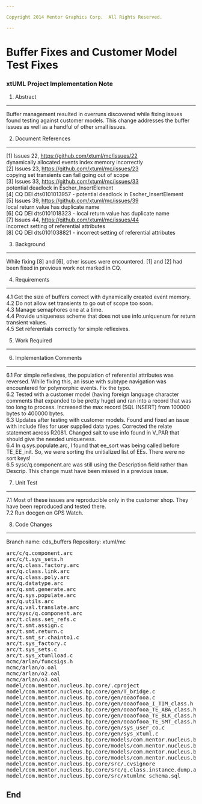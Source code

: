 ```yaml
---

Copyright 2014 Mentor Graphics Corp.  All Rights Reserved.

---
```


# Buffer Fixes and Customer Model Test Fixes
### xtUML Project Implementation Note


1. Abstract
-----------
Buffer management resulted in overruns discovered while fixing issues found
testing against customer models.  This change addresses the buffer issues
as well as a handful of other small issues.

2. Document References
----------------------
[1] Issues 22, https://github.com/xtuml/mc/issues/22  
    dynamically allocated events index memory incorrectly  
[2] Issues 23, https://github.com/xtuml/mc/issues/23  
    copying set transients can fail going out of scope  
[3] Issues 33, https://github.com/xtuml/mc/issues/33  
    potential deadlock in Escher_InsertElement  
[4] CQ DEI dts0101013957 - potential deadlock in Escher_InsertElement  
[5] Issues 39, https://github.com/xtuml/mc/issues/39  
    local return value has duplicate name  
[6] CQ DEI dts0101018323 - local return value has duplicate name  
[7] Issues 44, https://github.com/xtuml/mc/issues/44  
    incorrect setting of referential attributes  
[8] CQ DEI dts0101038821 - incorrect setting of referential attributes  

3. Background
-------------
While fixing [8] and [6], other issues were encountered.  [1] and [2]
had been fixed in previous work not marked in CQ.

4. Requirements
---------------
4.1  Get the size of buffers correct with dynamically created event memory.  
4.2  Do not allow set transients to go out of scope too soon.  
4.3  Manage semaphores one at a time.  
4.4  Provide uniqueness scheme that does not use info.uniquenum for return
     transient values.  
4.5  Set referentials correctly for simple reflexives.  

5. Work Required
----------------
     
6. Implementation Comments
--------------------------
6.1 For simple reflexives, the population of referential attributes was
    reversed.  While fixing this, an issue with subtype navigation was
    encountered for polymorphic events.  Fix the typo.  
6.2 Tested with a customer model (having foreign language character
    comments that expanded to be pretty huge) and ran into a record that
    was too long to process.  Increased the max record (SQL INSERT) from
    100000 bytes to 400000 bytes.  
6.3 Updates after testing with customer models.  Found and fixed an
    issue with include files for user supplied data types.  Corrected the
    relate statement across R2081.  Changed salt to use info found in V_PAR
    that should give the needed uniqueness.  
6.4 In q.sys.populate.arc, I found that ee_sort was being called before
    TE_EE_init.  So, we were sorting the unitialized list of EEs.  There were
    no sort keys!  
6.5 sysc/q.component.arc was still using the Description field rather than
    Descrip.  This change must have been missed in a previous issue.  

7. Unit Test
------------
7.1  Most of these issues are reproducible only in the customer shop.
     They have been reproduced and tested there.  
7.2  Run docgen on GPS Watch.

8. Code Changes
---------------
Branch name:  cds_buffers 
Repository:  xtuml/mc 

<pre>
arc/c/q.component.arc
arc/c/t.sys_sets.h
arc/q.class.factory.arc
arc/q.class.link.arc
arc/q.class.poly.arc
arc/q.datatype.arc
arc/q.smt.generate.arc
arc/q.sys.populate.arc
arc/q.utils.arc
arc/q.val.translate.arc
arc/sysc/q.component.arc
arc/t.class.set_refs.c
arc/t.smt.assign.c
arc/t.smt.return.c
arc/t.smt_sr.chainto1.c
arc/t.sys_factory.c
arc/t.sys_sets.c
arc/t.sys_xtumlload.c
mcmc/arlan/funcsigs.h
mcmc/arlan/o.oal
mcmc/arlan/o2.oal
mcmc/arlan/o3.oal
model/com.mentor.nucleus.bp.core/.cproject
model/com.mentor.nucleus.bp.core/gen/T_bridge.c
model/com.mentor.nucleus.bp.core/gen/ooaofooa.c
model/com.mentor.nucleus.bp.core/gen/ooaofooa_I_TIM_class.h
model/com.mentor.nucleus.bp.core/gen/ooaofooa_TE_ABA_class.h
model/com.mentor.nucleus.bp.core/gen/ooaofooa_TE_BLK_class.h
model/com.mentor.nucleus.bp.core/gen/ooaofooa_TE_SMT_class.h
model/com.mentor.nucleus.bp.core/gen/sys_user_co.c
model/com.mentor.nucleus.bp.core/gen/sys_xtuml.c
model/com.mentor.nucleus.bp.core/models/com.mentor.nucleus.bp.core/components/ooaofooa/ooaofooa/afun/afun.xtuml
model/com.mentor.nucleus.bp.core/models/com.mentor.nucleus.bp.core/components/ooaofooa/ooaofooa/afunmark/afunmark.xtuml
model/com.mentor.nucleus.bp.core/models/com.mentor.nucleus.bp.core/components/ooaofooa/ooaofooa/afunsmt/afunsmt.xtuml
model/com.mentor.nucleus.bp.core/models/com.mentor.nucleus.bp.core/components/ooaofooa/ooaofooa/afunval/afunval.xtuml
model/com.mentor.nucleus.bp.core/src/.cvsignore
model/com.mentor.nucleus.bp.core/src/q.class.instance.dump.arc
model/com.mentor.nucleus.bp.core/src/xtumlmc_schema.sql
</pre>

End
---

